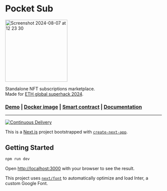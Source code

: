 # Pocket Sub

<img width="200" alt="Screenshot 2024-08-07 at 12 23 30" src="https://github.com/user-attachments/assets/8a7cceed-7953-4806-9d99-9206795980e3">

Standalone NFT subscriptions marketplace.  
Made for [ETH global superhack 2024](https://ethglobal.com/events/superhack2024).  

### [Demo](https://pocketsub.io) | [Docker image](https://hub.docker.com/r/l1toshareip/pocketsub) | [Smart contract](https://github.com/cromatikap/pocketsub-contract) | [Documentation](./documentation.md)

---

[![Continuous Delivery](https://github.com/cromatikap/pocketsub/actions/workflows/continuous-delivery.yml/badge.svg)](https://github.com/cromatikap/pocketsub/actions/workflows/continuous-delivery.yml)

This is a [Next.js](https://nextjs.org/) project bootstrapped with [`create-next-app`](https://github.com/vercel/next.js/tree/canary/packages/create-next-app).

## Getting Started

```bash
npm run dev
```

Open [http://localhost:3000](http://localhost:3000) with your browser to see the result.

This project uses [`next/font`](https://nextjs.org/docs/basic-features/font-optimization) to automatically optimize and load Inter, a custom Google Font.

